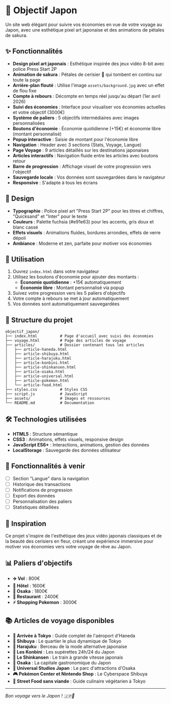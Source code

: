 # 🌸 Objectif Japon

Un site web élégant pour suivre vos économies en vue de votre voyage au Japon, avec une esthétique pixel art japonaise et des animations de pétales de sakura.

## ✨ Fonctionnalités

- **Design pixel art japonais** : Esthétique inspirée des jeux vidéo 8-bit avec police Press Start 2P
- **Animation de sakura** : Pétales de cerisier 🌸 qui tombent en continu sur toute la page
- **Arrière-plan flouté** : Utilise l'image `assets/background.jpg` avec un effet de flou fixe
- **Compte à rebours** : Décompte en temps réel jusqu'au départ (1er avril 2026)
- **Suivi des économies** : Interface pour visualiser vos économies actuelles et votre objectif (3000€)
- **Système de paliers** : 5 objectifs intermédiaires avec images personnalisées
- **Boutons d'économie** : Économie quotidienne (+15€) et économie libre (montant personnalisé)
- **Popup interactive** : Saisie de montant pour l'économie libre
- **Navigation** : Header avec 3 sections (Stats, Voyage, Langue)
- **Page Voyage** : 9 articles détaillés sur les destinations japonaises
- **Articles interactifs** : Navigation fluide entre les articles avec boutons retour
- **Barre de progression** : Affichage visuel de votre progression vers l'objectif
- **Sauvegarde locale** : Vos données sont sauvegardées dans le navigateur
- **Responsive** : S'adapte à tous les écrans

## 🎨 Design

- **Typographie** : Police pixel art "Press Start 2P" pour les titres et chiffres, "Quicksand" et "Inter" pour le texte
- **Couleurs** : Palette fuchsia (#e91e63) pour les accents, gris doux et blanc cassé
- **Effets visuels** : Animations fluides, bordures arrondies, effets de verre dépoli
- **Ambiance** : Moderne et zen, parfaite pour motiver vos économies

## 🚀 Utilisation

1. Ouvrez `index.html` dans votre navigateur
2. Utilisez les boutons d'économie pour ajouter des montants :
   - **Économie quotidienne** : +15€ automatiquement
   - **Économie libre** : Montant personnalisé via popup
3. Suivez votre progression vers les 5 paliers d'objectifs
4. Votre compte à rebours se met à jour automatiquement
5. Vos données sont automatiquement sauvegardées

## 📁 Structure du projet

```
objectif_japon/
├── index.html          # Page d'accueil avec suivi des économies
├── voyage.html         # Page des articles de voyage
├── articles/           # Dossier contenant tous les articles
│   ├── article-haneda.html
│   ├── article-shibuya.html
│   ├── article-harajuku.html
│   ├── article-konbini.html
│   ├── article-shinkansen.html
│   ├── article-osaka.html
│   ├── article-universal.html
│   ├── article-pokemon.html
│   └── article-food.html
├── styles.css          # Styles CSS
├── script.js           # JavaScript
├── assets/             # Images et ressources
└── README.md           # Documentation
```

## 🛠️ Technologies utilisées

- **HTML5** : Structure sémantique
- **CSS3** : Animations, effets visuels, responsive design
- **JavaScript ES6+** : Interactions, animations, gestion des données
- **LocalStorage** : Sauvegarde des données utilisateur

## 🎯 Fonctionnalités à venir

- [ ] Section "Langue" dans la navigation
- [ ] Historique des transactions
- [ ] Notifications de progression
- [ ] Export des données
- [ ] Personnalisation des paliers
- [ ] Statistiques détaillées

## 🌟 Inspiration

Ce projet s'inspire de l'esthétique des jeux vidéo japonais classiques et de la beauté des cerisiers en fleur, créant une expérience immersive pour motiver vos économies vers votre voyage de rêve au Japon.

## 📊 Paliers d'objectifs

- **✈️ Vol** : 800€
- **🏨 Hôtel** : 1600€  
- **🏯 Osaka** : 1800€
- **🍜 Restaurant** : 2400€
- **⚡ Shopping Pokemon** : 3000€

## 📚 Articles de voyage disponibles

- **🛬 Arrivée à Tokyo** : Guide complet de l'aéroport d'Haneda
- **🌃 Shibuya** : Le quartier le plus dynamique de Tokyo
- **👗 Harajuku** : Berceau de la mode alternative japonaise
- **🏪 Les Konbini** : Les supérettes 24h/24 du Japon
- **🚄 Le Shinkansen** : Le train à grande vitesse japonais
- **🍜 Osaka** : La capitale gastronomique du Japon
- **🎢 Universal Studios Japan** : Le parc d'attractions d'Osaka
- **🎮 Pokémon Center et Nintendo Shop** : Le Cyberspace Shibuya
- **🍡 Street Food sans viande** : Guide culinaire végétarien à Tokyo

---

*Bon voyage vers le Japon ! 🇯🇵🌸* 